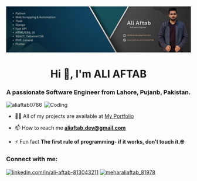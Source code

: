 ![logo](https://github.com/AliAftab0786/AliAftab0786/blob/main/AliAftab.png)
<h1 align="center">Hi 👋, I'm ALI AFTAB</h1>
<h3 align="center">A passionate Software Engineer from Lahore, Pujanb, Pakistan.</h3>
<img align="right" width="400" alt="Coding" src="https://miro.medium.com/v2/resize:fit:1360/1*zVnWJtyGOX_kUIDm6ccCfQ.gif">

<p align="left"> <img src="https://komarev.com/ghpvc/?username=aliaftab0786&label=Profile%20views&color=0e75b6&style=flat" alt="aliaftab0786" /> </p>

- 👨‍💻 All of my projects are available at [My Portfolio](https://aliaftab-dev-six.vercel.app/)

- 📫 How to reach me **aliaftab.dev@gmail.com**

- ⚡ Fun fact **The first rule of programming- if it works, don’t touch it.🤓**

<h3 align="left">Connect with me:</h3>
<p align="left">
<a href="https://linkedin.com/in/linkedin.com/in/ali-aftab-813043211" target="blank"><img align="center" src="https://raw.githubusercontent.com/rahuldkjain/github-profile-readme-generator/master/src/images/icons/Social/linked-in-alt.svg" alt="linkedin.com/in/ali-aftab-813043211" height="30" width="40" /></a>
<a href="https://discord.gg/meharaliaftab_81978" target="blank"><img align="center" src="https://raw.githubusercontent.com/rahuldkjain/github-profile-readme-generator/master/src/images/icons/Social/discord.svg" alt="meharaliaftab_81978" height="30" width="40" /></a>
</p>
